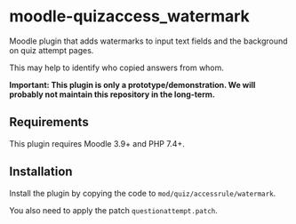# moodle-quizaccess_watermark

Moodle plugin that adds watermarks to input text fields and the background on quiz attempt pages.

This may help to identify who copied answers from whom.

**Important: This plugin is only a prototype/demonstration.
We will probably not maintain this repository in the long-term.** 

## Requirements

This plugin requires Moodle 3.9+ and PHP 7.4+.

## Installation

Install the plugin by copying the code to
`mod/quiz/accessrule/watermark`.

You also need to apply the patch `questionattempt.patch`.
